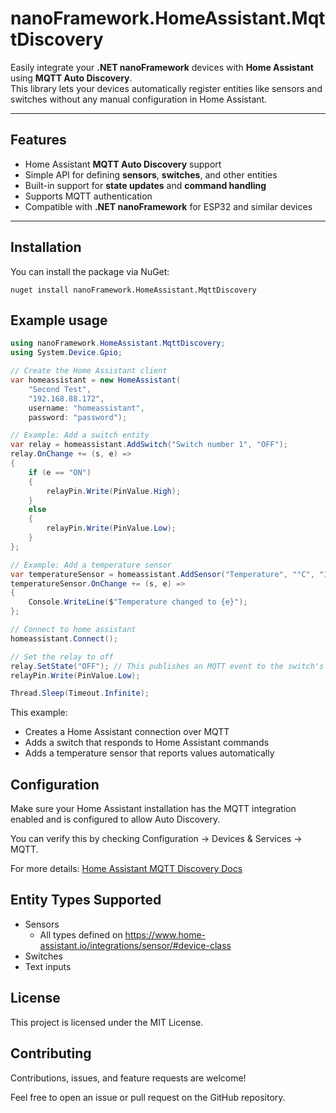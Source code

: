 # nanoFramework.HomeAssistant.MqttDiscovery

Easily integrate your **.NET nanoFramework** devices with **Home Assistant** using **MQTT Auto Discovery**.  
This library lets your devices automatically register entities like sensors and switches without any manual configuration in Home Assistant.

---

## Features

- Home Assistant **MQTT Auto Discovery** support  
- Simple API for defining **sensors**, **switches**, and other entities  
- Built-in support for **state updates** and **command handling**  
- Supports MQTT authentication  
- Compatible with **.NET nanoFramework** for ESP32 and similar devices  

---

## Installation

You can install the package via NuGet:

`nuget install nanoFramework.HomeAssistant.MqttDiscovery`

## Example usage

```csharp
using nanoFramework.HomeAssistant.MqttDiscovery;
using System.Device.Gpio;

// Create the Home Assistant client
var homeassistant = new HomeAssistant(
    "Second Test",
    "192.168.88.172",
    username: "homeassistant",
    password: "password");

// Example: Add a switch entity
var relay = homeassistant.AddSwitch("Switch number 1", "OFF");
relay.OnChange += (s, e) =>
{
    if (e == "ON")
    {
        relayPin.Write(PinValue.High);
    }
    else
    {
        relayPin.Write(PinValue.Low);
    }
};

// Example: Add a temperature sensor
var temperatureSensor = homeassistant.AddSensor("Temperature", "°C", "18", DeviceClass.Temperature);
temperatureSensor.OnChange += (s, e) =>
{
    Console.WriteLine($"Temperature changed to {e}");
};

// Connect to home assistant
homeassistant.Connect();

// Set the relay to off
relay.SetState("OFF"); // This publishes an MQTT event to the switch's state topic. Home assistant will show the new state of off.
relayPin.Write(PinValue.Low);

Thread.Sleep(Timeout.Infinite);
```

This example:

- Creates a Home Assistant connection over MQTT
- Adds a switch that responds to Home Assistant commands
- Adds a temperature sensor that reports values automatically

## Configuration

Make sure your Home Assistant installation has the MQTT integration enabled and is configured to allow Auto Discovery.

You can verify this by checking Configuration → Devices & Services → MQTT.

For more details: [Home Assistant MQTT Discovery Docs](https://www.home-assistant.io/docs/mqtt/discovery/)

## Entity Types Supported

- Sensors
  - All types defined on https://www.home-assistant.io/integrations/sensor/#device-class
- Switches
- Text inputs

## License

This project is licensed under the MIT License.

## Contributing

Contributions, issues, and feature requests are welcome!

Feel free to open an issue or pull request on the GitHub repository.